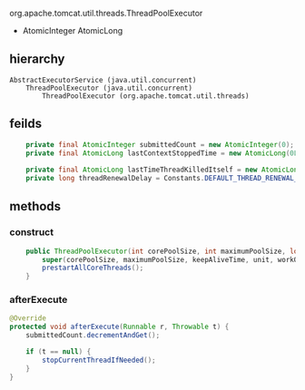 org.apache.tomcat.util.threads.ThreadPoolExecutor

* AtomicInteger AtomicLong

## hierarchy
```
AbstractExecutorService (java.util.concurrent)
    ThreadPoolExecutor (java.util.concurrent)
        ThreadPoolExecutor (org.apache.tomcat.util.threads)
```

## feilds
```java
    private final AtomicInteger submittedCount = new AtomicInteger(0);
    private final AtomicLong lastContextStoppedTime = new AtomicLong(0L);\
    
    private final AtomicLong lastTimeThreadKilledItself = new AtomicLong(0L);
    private long threadRenewalDelay = Constants.DEFAULT_THREAD_RENEWAL_DELAY;
```

## methods

### construct
```java
    public ThreadPoolExecutor(int corePoolSize, int maximumPoolSize, long keepAliveTime, TimeUnit unit, BlockingQueue<Runnable> workQueue, RejectedExecutionHandler handler) {
        super(corePoolSize, maximumPoolSize, keepAliveTime, unit, workQueue, handler);
        prestartAllCoreThreads();
    }
```

### afterExecute
```java
@Override
protected void afterExecute(Runnable r, Throwable t) {
    submittedCount.decrementAndGet();

    if (t == null) {
        stopCurrentThreadIfNeeded();
    }
}
```